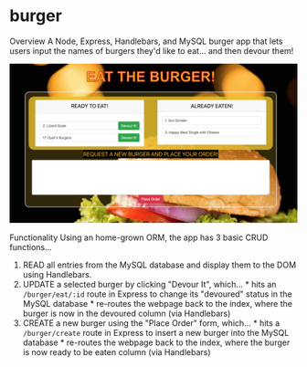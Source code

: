 # burger
Overview
A Node, Express, Handlebars, and MySQL burger app that lets users input the names of burgers they'd like to eat... and then devour them!


<img src="public/assets/img/screen 1.png" alt="app working">

Functionality
Using an home-grown ORM, the app has 3 basic CRUD functions...
  1. READ all entries from the MySQL database and display them to the DOM using Handlebars.
  2. UPDATE a selected burger by clicking "Devour It", which...
    * hits an `/burger/eat/:id` route in Express to change its "devoured" status in the MySQL database
    * re-routes the webpage back to the index, where the burger is now in the devoured column (via Handlebars)
  3. CREATE a new burger using the "Place Order" form, which...
    * hits a `/burger/create` route in Express to insert a new burger into the MySQL database
    * re-routes the webpage back to the index, where the burger is now ready to be eaten column (via Handlebars)